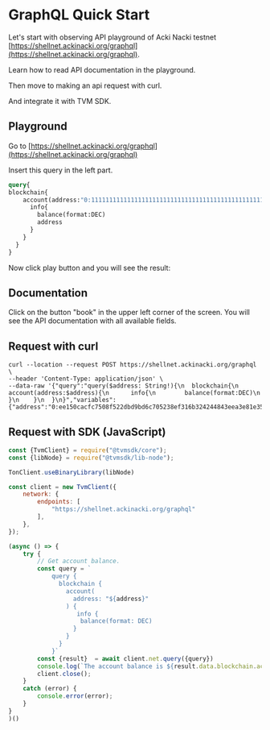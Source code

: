 # GraphQL Quick Start

Let's start with observing API playground of Acki Nacki testnet [https://shellnet.ackinacki.org/graphql](https://shellnet.ackinacki.org/graphql).

Learn how to read API documentation in the playground.

Then move to making an api request with curl.

And integrate it with TVM SDK.

## Playground

Go to [https://shellnet.ackinacki.org/graphql](https://shellnet.ackinacki.org/graphql)

Insert this query in the left part.

```graphql
query{
blockchain{
    account(address:"0:1111111111111111111111111111111111111111111111111111111111111111"){
      info{
        balance(format:DEC)
        address
      }
    }
  }
}
```

Now click play button and you will see the result:

## Documentation

Click on the button "book" in the upper left corner of the screen. You will see the API documentation with all available fields.

## Request with curl

```
curl --location --request POST https://shellnet.ackinacki.org/graphql \
--header 'Content-Type: application/json' \
--data-raw '{"query":"query($address: String!){\n  blockchain{\n    account(address:$address){\n      info{\n        balance(format:DEC)\n      }\n    }\n  }\n}","variables":{"address":"0:ee150cacfc7508f522dbd9bd6c705238ef316b324244843eea3e81e35ae2a962"}}'
```

## Request with SDK (JavaScript)

```javascript
const {TvmClient} = require("@tvmsdk/core");
const {libNode} = require("@tvmsdk/lib-node");

TonClient.useBinaryLibrary(libNode)

const client = new TvmClient({
    network: {
        endpoints: [
            "https://shellnet.ackinacki.org/graphql"
        ],
    },
});

(async () => {
    try {
        // Get account balance. 
        const query = `
            query {
              blockchain {
                account(
                  address: "${address}"
                ) {
                   info {
                    balance(format: DEC)
                  }
                }
              }
            }`
        const {result}  = await client.net.query({query})
        console.log(`The account balance is ${result.data.blockchain.account.info.balance}`);
        client.close();
    }
    catch (error) {
        console.error(error);
    }
}
)()
```
